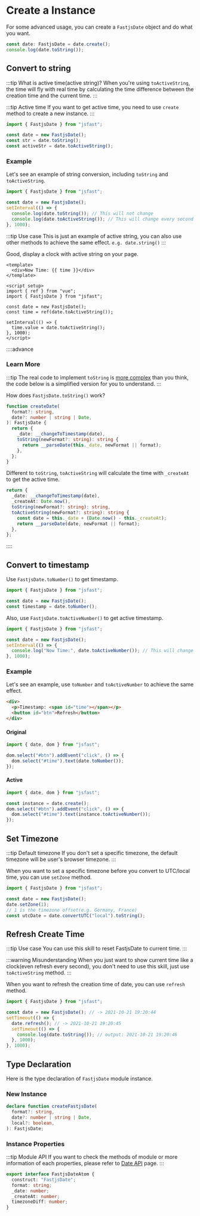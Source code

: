 # Create a Instance

For some advanced usage, you can create a `FastjsDate` object and do what you want.

```typescript
const date: FastjsDate = date.create();
console.log(date.toString());
```

## Convert to string

:::tip What is active time(active string)?
When you're using `toActiveString`, the time will fly with real time by calculating the time difference between the creation time and the current time.
:::

:::tip Active time
If you want to get active time, you need to use `create` method to create a new instance.
:::

```typescript
import { FastjsDate } from "jsfast";

const date = new FastjsDate();
const str = date.toString();
const activeStr = date.toActiveString();
```

### Example

Let's see an example of string conversion, including `toString` and `toActiveString`.

```typescript
import { FastjsDate } from "jsfast";

const date = new FastjsDate();
setInterval(() => {
  console.log(date.toString()); // This will not change
  console.log(date.toActiveString()); // This will change every second
}, 1000);
```

:::tip Use case
This is just an example of active string, you can also use other methods to achieve the same effect. `e.g. date.string()`
:::

Good, display a clock with active string on your page.

```vue
<template>
  <div>Now Time: {{ time }}</div>
</template>

<script setup>
import { ref } from "vue";
import { FastjsDate } from "jsfast";

const date = new FastjsDate();
const time = ref(date.toActiveString());

setInterval(() => {
  time.value = date.toActiveString();
}, 1000);
</script>
```

::::advance

### Learn More

:::tip
The real code to implement `toString` is [more complex](https://github.com/fastjs-team/core/blob/main/src/date/date-methods.ts#L46) than you think, the code below is a simplified version for you to understand.
:::

How does `FastjsDate.toString()` work?

```typescript
function createDate(
  format?: string,
  date?: number | string | Date,
): FastjsDate {
  return {
    _date: __changeToTimestamp(date),
    toString(newFormat?: string): string {
      return __parseDate(this._date, newFormat || format);
    },
  };
}
```

Different to `toString`, `toActiveString` will calculate the time with `_createAt` to get the active time.

```typescript
return {
  _date: __changeToTimestamp(date),
  _createAt: Date.now(),
  toString(newFormat?: string): string,
  toActiveString(newFormat?: string): string {
    const date = this._date + (Date.now() - this._createAt);
    return __parseDate(date, newFormat || format);
  },
};
```

::::

## Convert to timestamp

Use `FastjsDate.toNumber()` to get timestamp.

```typescript
import { FastjsDate } from "jsfast";

const date = new FastjsDate();
const timestamp = date.toNumber();
```

Also, use `FastjsDate.toActiveNumber()` to get active timestamp.

```typescript
import { FastjsDate } from "jsfast";

const date = new FastjsDate();
setInterval(() => {
  console.log("Now Time:", date.toActiveNumber()); // This will change every second
}, 1000);
```

### Example

Let's see an example, use `toNumber` and `toActiveNumber` to achieve the same effect.

```html
<div>
  <p>Timestamp: <span id="time"></span></p>
  <button id="btn">Refresh</button>
</div>
```

#### Original

```typescript
import { date, dom } from "jsfast";

dom.select("#btn").addEvent("click", () => {
  dom.select("#time").text(date.toNumber());
});
```

#### Active

```typescript
import { date, dom } from "jsfast";

const instance = date.create();
dom.select("#btn").addEvent("click", () => {
  dom.select("#time").text(instance.toActiveNumber());
});
```

## Set Timezone

:::tip Default timezone
If you don't set a specific timezone, the default timezone will be user's browser timezone.
:::

When you want to set a specific timezone before you convert to UTC/local time, you can use `setZone` method.

```typescript
import { FastjsDate } from "jsfast";

const date = new FastjsDate();
date.setZone(1);
// 1 is the timezone offset(e.g. Germany, France)
const utcDate = date.convertUTC("local").toString();
```

## Refresh Create Time

:::tip Use case
You can use this skill to reset FastjsDate to current time.
:::

:::warning Misunderstanding
When you just want to show current time like a clock(even refresh every second), you don't need to use this skill, just use `toActiveString` method.
:::

When you want to refresh the creation time of date, you can use `refresh` method.

```typescript
import { FastjsDate } from "jsfast";

const date = new FastjsDate(); // -> 2021-10-21 19:20:44
setTimeout(() => {
  date.refresh(); // -> 2021-10-21 19:20:45
  setTimeout(() => {
    console.log(date.toString()); // output: 2021-10-21 19:20:46
  }, 1000);
}, 1000);
```

## Type Declaration

Here is the type declaration of `FastjsDate` module instance.

### New Instance

```typescript
declare function createFastjsDate(
  format?: string,
  date?: number | string | Date,
  local?: boolean,
): FastjsDate;
```

### Instance Properties

:::tip Module API
If you want to check the methods of module or more information of each properties, please refer to [Date API](./date-api.md) page.
:::

```typescript
export interface FastjsDateAtom {
  construct: "FastjsDate";
  format: string;
  _date: number;
  _createAt: number;
  timezoneDiff: number;
}
```
